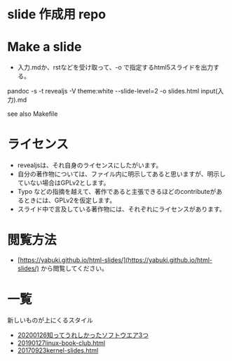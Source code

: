 # slide 作成用 repo

# Make a slide

- 入力.mdか、rstなどを受け取って、-o で指定するhtml5スライドを出力する。

pandoc -s -t revealjs  -V theme:white --slide-level=2  -o slides.html input(入力).md

see also Makefile

# ライセンス

- revealjsは、それ自身のライセンスにしたがいます。
- 自分の著作物については、ファイル内に明示してあると思いますが、明示していない場合はGPLv2とします。
- Typo などの指摘を越えて、著作であると主張できるほどのcontributeがあるときには、GPLv2を仮定します。
- スライド中で言及している著作物には、それぞれにライセンスがあります。

# 閲覧方法

- [https://yabuki.github.io/html-slides/](https://yabuki.github.io/html-slides/) から閲覧してください。

# 一覧

新しいものが上にくるスタイル

- [20200126知ってうれしかったソフトウエア3つ](./20200126-WhatIwantedIknewSoftware.html)
- [20190127linux-book-club.html](./20190127linux-book-club.html)
- [20170923kernel-slides.html](./20170923kernel-slides.html)
